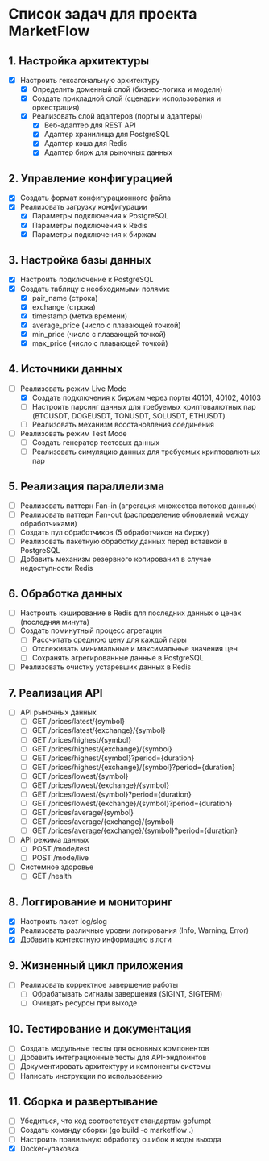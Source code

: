 # Список задач для проекта MarketFlow

## 1. Настройка архитектуры
- [x] Настроить гексагональную архитектуру
  - [x] Определить доменный слой (бизнес-логика и модели)
  - [x] Создать прикладной слой (сценарии использования и оркестрация)
  - [x] Реализовать слой адаптеров (порты и адаптеры)
    - [x] Веб-адаптер для REST API
    - [x] Адаптер хранилища для PostgreSQL
    - [x] Адаптер кэша для Redis
    - [x] Адаптер бирж для рыночных данных

## 2. Управление конфигурацией
- [x] Создать формат конфигурационного файла
- [x] Реализовать загрузку конфигурации
  - [x] Параметры подключения к PostgreSQL
  - [x] Параметры подключения к Redis
  - [x] Параметры подключения к биржам

## 3. Настройка базы данных
- [x] Настроить подключение к PostgreSQL
- [x] Создать таблицу с необходимыми полями:
  - [x] pair_name (строка)
  - [x] exchange (строка)
  - [x] timestamp (метка времени)
  - [x] average_price (число с плавающей точкой)
  - [x] min_price (число с плавающей точкой)
  - [x] max_price (число с плавающей точкой)

## 4. Источники данных
- [ ] Реализовать режим Live Mode
  - [x] Создать подключения к биржам через порты 40101, 40102, 40103
  - [ ] Настроить парсинг данных для требуемых криптовалютных пар (BTCUSDT, DOGEUSDT, TONUSDT, SOLUSDT, ETHUSDT)
  - [ ] Реализовать механизм восстановления соединения
- [ ] Реализовать режим Test Mode
  - [ ] Создать генератор тестовых данных
  - [ ] Реализовать симуляцию данных для требуемых криптовалютных пар

## 5. Реализация параллелизма
- [ ] Реализовать паттерн Fan-in (агрегация множества потоков данных)
- [ ] Реализовать паттерн Fan-out (распределение обновлений между обработчиками)
- [ ] Создать пул обработчиков (5 обработчиков на биржу)
- [ ] Реализовать пакетную обработку данных перед вставкой в PostgreSQL
- [ ] Добавить механизм резервного копирования в случае недоступности Redis

## 6. Обработка данных
- [ ] Настроить кэширование в Redis для последних данных о ценах (последняя минута)
- [ ] Создать поминутный процесс агрегации
  - [ ] Рассчитать среднюю цену для каждой пары
  - [ ] Отслеживать минимальные и максимальные значения цен
  - [ ] Сохранять агрегированные данные в PostgreSQL
- [ ] Реализовать очистку устаревших данных в Redis

## 7. Реализация API
- [ ] API рыночных данных
  - [ ] GET /prices/latest/{symbol}
  - [ ] GET /prices/latest/{exchange}/{symbol}
  - [ ] GET /prices/highest/{symbol}
  - [ ] GET /prices/highest/{exchange}/{symbol}
  - [ ] GET /prices/highest/{symbol}?period={duration}
  - [ ] GET /prices/highest/{exchange}/{symbol}?period={duration}
  - [ ] GET /prices/lowest/{symbol}
  - [ ] GET /prices/lowest/{exchange}/{symbol}
  - [ ] GET /prices/lowest/{symbol}?period={duration}
  - [ ] GET /prices/lowest/{exchange}/{symbol}?period={duration}
  - [ ] GET /prices/average/{symbol}
  - [ ] GET /prices/average/{exchange}/{symbol}
  - [ ] GET /prices/average/{exchange}/{symbol}?period={duration}
- [ ] API режима данных
  - [ ] POST /mode/test
  - [ ] POST /mode/live
- [ ] Системное здоровье
  - [ ] GET /health

## 8. Логгирование и мониторинг
- [x] Настроить пакет log/slog
- [x] Реализовать различные уровни логирования (Info, Warning, Error)
- [x] Добавить контекстную информацию в логи

## 9. Жизненный цикл приложения
- [ ] Реализовать корректное завершение работы
  - [ ] Обрабатывать сигналы завершения (SIGINT, SIGTERM)
  - [ ] Очищать ресурсы при выходе

## 10. Тестирование и документация
- [ ] Создать модульные тесты для основных компонентов
- [ ] Добавить интеграционные тесты для API-эндпоинтов
- [ ] Документировать архитектуру и компоненты системы
- [ ] Написать инструкции по использованию

## 11. Сборка и развертывание
- [ ] Убедиться, что код соответствует стандартам gofumpt
- [ ] Создать команду сборки (go build -o marketflow .)
- [ ] Настроить правильную обработку ошибок и коды выхода
- [x] Docker-упаковка